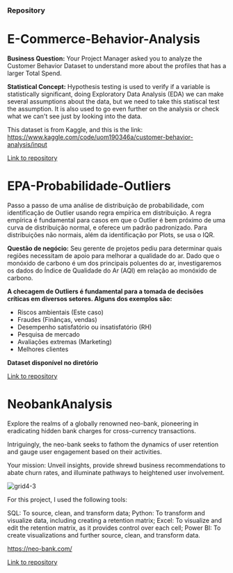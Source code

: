 ### Repository

# E-Commerce-Behavior-Analysis
**Business Question:** Your Project Manager asked you to analyze the Customer Behavior Dataset to understand more about the profiles that has a larger Total Spend.

**Statistical Concept:** Hypothesis testing is used to verify if a variable is statistically significant, doing Exploratory Data Analysis (EDA) we can make several assumptions about the data, but we need to take this statiscal test the assumption. It is also used to go even further on the analysis or check what we can't see just by looking into the data.
 
This dataset is from Kaggle, and this is the link: https://www.kaggle.com/code/uom190346a/customer-behavior-analysis/input

[Link to repository](https://github.com/RossetoAnalytics/E-Commerce-Behavior-Analysis)


# EPA-Probabilidade-Outliers

Passo a passo de uma análise de distribuição de probabilidade, com identificação de Outlier usando regra empírica em distribuição. A regra empírica é fundamental para casos em que o Outlier é bem próximo de uma curva de distribuição normal, e oferece um padrão padronizado. Para distribuições não normais, além da identificação por Plots, se usa o IQR.

**Questão de negócio:** Seu gerente de projetos pediu para determinar quais regiões necessitam de apoio para melhorar a qualidade do ar. Dado que o monóxido de carbono é um dos principais poluentes do ar, investigaremos os dados do Índice de Qualidade do Ar (AQI) em relação ao monóxido de carbono.

**A checagem de Outliers é fundamental para a tomada de decisões críticas em diversos setores. Alguns dos exemplos são:**

* Riscos ambientais (Este caso)
* Fraudes (Finânças, vendas)
* Desempenho satisfatório ou insatisfatório (RH)
* Pesquisa de mercado
* Avaliações extremas (Marketing)
* Melhores clientes

**Dataset disponível no diretório**

[Link to repository](https://github.com/RossetoAnalytics/EPA-Probabilidade-Outliers)

# NeobankAnalysis
Explore the realms of a globally renowned neo-bank, pioneering in eradicating hidden bank charges for cross-currency transactions.

Intriguingly, the neo-bank seeks to fathom the dynamics of user retention and gauge user engagement based on their activities.

Your mission: Unveil insights, provide shrewd business recommendations to abate churn rates, and illuminate pathways to heightened user involvement.

![grid4-3](https://github.com/RossetoAnalytics/NeobankAnalysis/assets/104378621/a90d11c2-f912-4786-8182-aba5d1b4f197)


For this project, I used the following tools:

SQL: To source, clean, and transform data;
Python: To transform and visualize data, including creating a retention matrix;
Excel: To visualize and edit the retention matrix, as it provides control over each cell;
Power BI: To create visualizations and further source, clean, and transform data.

https://neo-bank.com/

[Link to repository](https://github.com/RossetoAnalytics/NeobankAnalysis)
